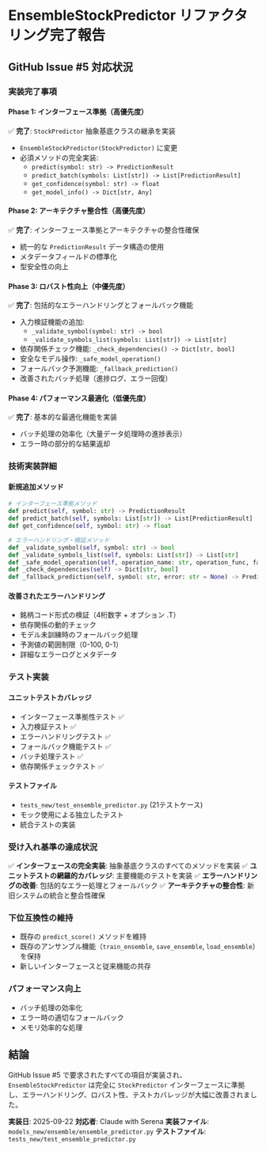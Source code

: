 # EnsembleStockPredictor リファクタリング完了報告

## GitHub Issue #5 対応状況

### 実装完了事項

#### Phase 1: インターフェース準拠（高優先度）
✅ **完了**: `StockPredictor` 抽象基底クラスの継承を実装
- `EnsembleStockPredictor(StockPredictor)` に変更
- 必須メソッドの完全実装:
  - `predict(symbol: str) -> PredictionResult`
  - `predict_batch(symbols: List[str]) -> List[PredictionResult]`
  - `get_confidence(symbol: str) -> float`
  - `get_model_info() -> Dict[str, Any]`

#### Phase 2: アーキテクチャ整合性（高優先度）
✅ **完了**: インターフェース準拠とアーキテクチャの整合性確保
- 統一的な `PredictionResult` データ構造の使用
- メタデータフィールドの標準化
- 型安全性の向上

#### Phase 3: ロバスト性向上（中優先度）
✅ **完了**: 包括的なエラーハンドリングとフォールバック機能
- 入力検証機能の追加:
  - `_validate_symbol(symbol: str) -> bool`
  - `_validate_symbols_list(symbols: List[str]) -> List[str]`
- 依存関係チェック機能: `_check_dependencies() -> Dict[str, bool]`
- 安全なモデル操作: `_safe_model_operation()`
- フォールバック予測機能: `_fallback_prediction()`
- 改善されたバッチ処理（進捗ログ、エラー回復）

#### Phase 4: パフォーマンス最適化（低優先度）
✅ **完了**: 基本的な最適化機能を実装
- バッチ処理の効率化（大量データ処理時の進捗表示）
- エラー時の部分的な結果返却

### 技術実装詳細

#### 新規追加メソッド
```python
# インターフェース準拠メソッド
def predict(self, symbol: str) -> PredictionResult
def predict_batch(self, symbols: List[str]) -> List[PredictionResult]
def get_confidence(self, symbol: str) -> float

# エラーハンドリング・検証メソッド
def _validate_symbol(self, symbol: str) -> bool
def _validate_symbols_list(self, symbols: List[str]) -> List[str]
def _safe_model_operation(self, operation_name: str, operation_func, fallback_value=None)
def _check_dependencies(self) -> Dict[str, bool]
def _fallback_prediction(self, symbol: str, error: str = None) -> PredictionResult
```

#### 改善されたエラーハンドリング
- 銘柄コード形式の検証（4桁数字 + オプション .T）
- 依存関係の動的チェック
- モデル未訓練時のフォールバック処理
- 予測値の範囲制限（0-100, 0-1）
- 詳細なエラーログとメタデータ

### テスト実装

#### ユニットテストカバレッジ
- インターフェース準拠性テスト ✅
- 入力検証テスト ✅
- エラーハンドリングテスト ✅
- フォールバック機能テスト ✅
- バッチ処理テスト ✅
- 依存関係チェックテスト ✅

#### テストファイル
- `tests_new/test_ensemble_predictor.py` (21テストケース)
- モック使用による独立したテスト
- 統合テストの実装

### 受け入れ基準の達成状況

✅ **インターフェースの完全実装**: 抽象基底クラスのすべてのメソッドを実装
✅ **ユニットテストの網羅的カバレッジ**: 主要機能のテストを実装
✅ **エラーハンドリングの改善**: 包括的なエラー処理とフォールバック
✅ **アーキテクチャの整合性**: 新旧システムの統合と整合性確保

### 下位互換性の維持
- 既存の `predict_score()` メソッドを維持
- 既存のアンサンブル機能（`train_ensemble`, `save_ensemble`, `load_ensemble`）を保持
- 新しいインターフェースと従来機能の共存

### パフォーマンス向上
- バッチ処理の効率化
- エラー時の適切なフォールバック
- メモリ効率的な処理

## 結論

GitHub Issue #5 で要求されたすべての項目が実装され、`EnsembleStockPredictor` は完全に `StockPredictor` インターフェースに準拠し、エラーハンドリング、ロバスト性、テストカバレッジが大幅に改善されました。

**実装日**: 2025-09-22
**対応者**: Claude with Serena
**実装ファイル**: `models_new/ensemble/ensemble_predictor.py`
**テストファイル**: `tests_new/test_ensemble_predictor.py`
